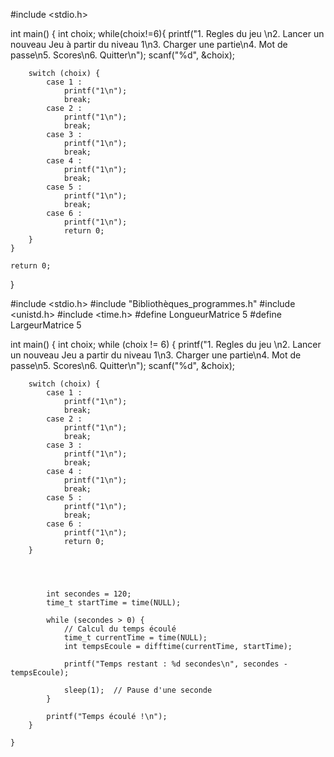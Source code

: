 #include <stdio.h>


int main() {
    int choix;
    while(choix!=6){
        printf("1. Regles du jeu \n2. Lancer un nouveau Jeu à partir du niveau 1\n3. Charger une partie\n4. Mot de passe\n5. Scores\n6. Quitter\n");
        scanf("%d", &choix);

        switch (choix) {
            case 1 :
                printf("1\n");
                break;
            case 2 :
                printf("1\n");
                break;
            case 3 :
                printf("1\n");
                break;
            case 4 :
                printf("1\n");
                break;
            case 5 :
                printf("1\n");
                break;
            case 6 :
                printf("1\n");
                return 0;
        }
    }

    return 0;
}

#include <stdio.h>
#include "Bibliothèques_programmes.h"
#include <unistd.h>
#include <time.h>
#define LongueurMatrice 5
#define LargeurMatrice 5


int main() {
    int choix;
    while (choix != 6) {
        printf("1. Regles du jeu \n2. Lancer un nouveau Jeu a partir du niveau 1\n3. Charger une partie\n4. Mot de passe\n5. Scores\n6. Quitter\n");
        scanf("%d", &choix);

        switch (choix) {
            case 1 :
                printf("1\n");
                break;
            case 2 :
                printf("1\n");
                break;
            case 3 :
                printf("1\n");
                break;
            case 4 :
                printf("1\n");
                break;
            case 5 :
                printf("1\n");
                break;
            case 6 :
                printf("1\n");
                return 0;
        }

        


            int secondes = 120;
            time_t startTime = time(NULL);

            while (secondes > 0) {
                // Calcul du temps écoulé
                time_t currentTime = time(NULL);
                int tempsEcoule = difftime(currentTime, startTime);

                printf("Temps restant : %d secondes\n", secondes - tempsEcoule);

                sleep(1);  // Pause d'une seconde
            }

            printf("Temps écoulé !\n");
        }

    }
